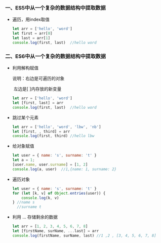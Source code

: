 ### 一、ES5中从一个复杂的数据结构中提取数据

* 遍历，用index取值

  ``` javascript
  let arr = ['hello', 'word']
  let first = arr[0]
  let last = arr[1]
  console.log(first, last)	//hello word
  ```

### 二、ES6中从一个复杂的数据结构中提取数据

* 利用解构赋值

  说明：右边是可遍历的对象

  ​			左边是[ ]内存放的新变量

  ``` javascript
  let arr = ['hello', 'word']
  let [first, last] = arr
  console.log(first, last)	//hello word
  ```

* 跳过某个元素

  ``` javascript
  let arr = ['hello', 'word', 'lbw', 'nb']
  let [first, , third] = arr
  console.log(first, third)	//hello lbw
  ```

* 给对象赋值

  ``` javascript
  let user = { name: 's', surname: 't' }
  let a = 1;
  [user.name, user.surname] = [1, 2]
  console.log(a, user)	//1,{name: 1, surname: 2}
  ```

* 遍历对象

  ``` javascript
  let user = { name: 's', surname: 't' }
  for (let [k, v] of Object.entries(user)) {
      console.log(k, v)
  }	//name s
   	//surname t
  ```

* 利用   ... 存储剩余的数据

  ``` javascript
  let arr = [1, 2, 3, 4, 5, 6, 7, 8]
  let [firstName, surName, ...last] = arr
  console.log(firstName, surName, last)	//1 ,2 , [3, 4, 5, 6, 7, 8]
  ```

  

